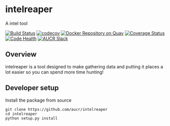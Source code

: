# intelreaper
A intel tool

[![Build Status](https://travis-ci.org/AUCR/intelreaper.svg?branch=master)](https://travis-ci.org/AUCR/AUCR)
[![codecov](https://codecov.io/gh/AUCR/intelreaper/branch/master/graph/badge.svg)](https://codecov.io/gh/AUCR/intelreaper)
[![Docker Repository on Quay](https://quay.io/repository/wroersma/intelreaper/status "Docker Repository on Quay")](https://quay.io/repository/wroersma/intelreaper)
[![Coverage Status](https://coveralls.io/repos/github/AUCR/intelreaper/badge.svg)](https://coveralls.io/github/AUCR/intelreaper)
[![Code Health](https://landscape.io/github/AUCR/intelreaper/master/landscape.svg?style=flat)](https://landscape.io/github/AUCR/intelreaper/master)
[![AUCR Slack](https://slack.aucr.io/badge.svg)](https://slack.aucr.io/)


## Overview
intelreaper is a tool designed to make gathering data and putting it places a lot easier so you can spend more time hunting!

## Developer setup
Install the package from source

    git clone https://github.com/aucr/intelreaper
    cd intelreaper
    python setup.py install
    